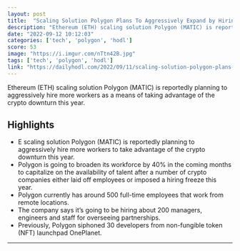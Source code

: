 ```yaml
---
layout: post
title:  "Scaling Solution Polygon Plans To Aggressively Expand by Hiring 200 People in Coming Months: Report - The Daily Hodl"
description: "Ethereum (ETH) scaling solution Polygon (MATIC) is reportedly planning to aggressively hire more workers as a means of taking advantage of the crypto downturn this year."
date: "2022-09-12 10:12:03"
categories: ['tech', 'polygon', 'hodl']
score: 53
image: "https://i.imgur.com/nTtn42B.jpg"
tags: ['tech', 'polygon', 'hodl']
link: "https://dailyhodl.com/2022/09/11/scaling-solution-polygon-plans-to-aggressively-expand-by-hiring-200-people-in-coming-months-report/"
---
```


Ethereum (ETH) scaling solution Polygon (MATIC) is reportedly planning to aggressively hire more workers as a means of taking advantage of the crypto downturn this year.

## Highlights

- E scaling solution Polygon (MATIC) is reportedly planning to aggressively hire more workers to take advantage of the crypto downturn this year.
- Polygon is going to broaden its workforce by 40% in the coming months to capitalize on the availability of talent after a number of crypto companies either laid off employees or imposed a hiring freeze this year.
- Polygon currently has around 500 full-time employees that work from remote locations.
- The company says it’s going to be hiring about 200 managers, engineers and staff for overseeing partnerships.
- Previously, Polygon siphoned 30 developers from non-fungible token (NFT) launchpad OnePlanet.

---

